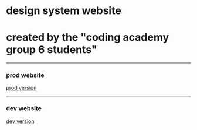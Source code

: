 # design system website 

# created by the "coding academy group 6 students"

<hr />

### prod website

  [prod version](https://eloquent-kare-3f0eee.netlify.app/)
  
  <hr />

### dev website

[dev version](https://dev-branch--eloquent-kare-3f0eee.netlify.app/)
